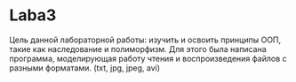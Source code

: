 # Laba3
Цель данной лабораторной работы: изучить и освоить принципы  ООП, такие как наследование и полиморфизм. 
Для этого была написана программа, моделирующая работу чтения и воспроизведения файлов с разными форматами.
(txt, jpg, jpeg, avi)
